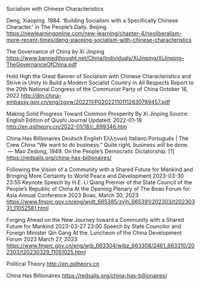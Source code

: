 Socialism with Chinese Characteristics 

Deng, Xiaoping. 1984. ‘Building Socialism with a Specifically Chinese Character.’ in The People’s Daily. Beijing.
https://newlearningonline.com/new-learning/chapter-4/neoliberalism-more-recent-times/deng-xiaoping-socialism-with-chinese-characteristics

The Governance of China by Xi Jinping
https://www.bannedthought.net/China/Individuals/XiJinping/XiJinping-TheGovernanceOfChina.pdf

Hold High the Great Banner of Socialism with Chinese
Characteristics and Strive in Unity to
Build a Modern Socialist Country in All Respects
Report to the 20th National Congress of the Communist Party of China October 16, 2022
http://dm.china-embassy.gov.cn/eng/zgxw/202211/P020221101112630789457.pdf

Making Solid Progress Toward Common Prosperity
By Xi Jinping Source: English Edition of Qiushi Journal Updated: 2022-01-18
http://en.qstheory.cn/2022-01/18/c_699346.htm

China Has Billionaires
Deutsch English Ελληνική Italiano Português | The Crew China
“We want to do business.” Quite right, business will be done.   — Mao Zedong, 1949. On the People’s Democratic Dictatorship. [1]
https://redsails.org/china-has-billionaires/

Following the Vision of a Community with a Shared Future for Mankind and Bringing More Certainty to World Peace and Development
2023-03-30 23:55
Keynote Speech by H.E. Li Qiang Premier of the State Council of the People’s Republic of China At the Opening Plenary of The Boao Forum for Asia Annual Conference 2023
Boao, March 30, 2023
https://www.fmprc.gov.cn/eng/wjdt_665385/zyjh_665391/202303/t20230331_11052581.html

Forging Ahead on the New Journey toward a Community with a Shared Future for Mankind
2023-03-27 23:00
Speech by State Councilor and Foreign Minister Qin Gang At the Luncheon of the China Development Forum 2023
March 27, 2023
https://www.fmprc.gov.cn/eng/wjb_663304/wjbz_663308/2461_663310/202303/t20230329_11051025.html

Political Theory
http://en.qstheory.cn

China Has Billionaires
https://redsails.org/china-has-billionaires/